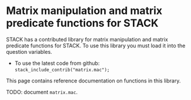 # Matrix manipulation and matrix predicate functions for STACK

STACK has a contributed library for matrix manipulation and matrix predicate functions for STACK.  To use this library you must load it into the question variables.

* To use the latest code from github: `stack_include_contrib("matrix.mac");`

This page contains reference documentation on functions in this library.

TODO: document `matrix.mac`.